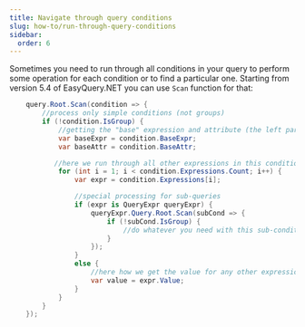 ```yaml
---
title: Navigate through query conditions
slug: how-to/run-through-query-conditions
sidebar:
  order: 6
---
```


Sometimes you need to run through all conditions in your query to perform some operation for each condition or to find a particular one. 
Starting from version 5.4 of EasyQuery.NET you can use `Scan` function for that: 

```c#
    query.Root.Scan(condition => {
        //process only simple conditions (not groups)
	    if (!condition.IsGroup) {
		    //getting the "base" expression and attribute (the left part of the condition)
            var baseExpr = condition.BaseExpr;
            var baseAttr = condition.BaseAttr;

           //here we run through all other expressions in this condition (except the first one) and check their values
            for (int i = 1; i < condition.Expressions.Count; i++) {
                var expr = condition.Expressions[i];

				//special processing for sub-queries
                if (expr is QueryExpr queryExpr) {
                    queryExpr.Query.Root.Scan(subCond => {
                        if (!subCond.IsGroup) {
                            //do whatever you need with this sub-condition
                        }
                    });
                }
                else {
				    //here how we get the value for any other expression (except the sub-query)
                    var value = expr.Value;
                }
            }
        }
    });
```
